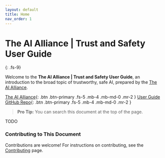 ```yaml
---
layout: default
title: Home
nav_order: 1
---
```


# The AI Alliance &#124; Trust and Safety User Guide
{: .fs-9}

Welcome to the **The AI Alliance &#124; Trust and Safety User Guide**, an introduction to the broad topic of trustworthy, safe AI, prepared by the <a href="https://thealliance.ai" target="_ai">The AI Alliance</a>.

<a href="https://thealliance.ai" target="_ai">The AI Alliance</a>{: .btn .btn-primary .fs-5 .mb-4 .mb-md-0 .mr-2 } <a href="https://github.com/The-AI-Alliance/trust-safety-user-guide" target="_repo">User Guide GitHub Repo</a>{: .btn .btn-primary .fs-5 .mb-4 .mb-md-0 .mr-2 } 
<!--
[View it on GitHub]({{layout.github_url}}){: .btn .fs-5 .mb-4 .mb-md-0 }
-->

> **Pro Tip:** You can search this document at the top of the page.

TODO

### Contributing to This Document

Contributions are welcome! For instructions on contributing, see the [Contributing](/contributing/contributing) page.
